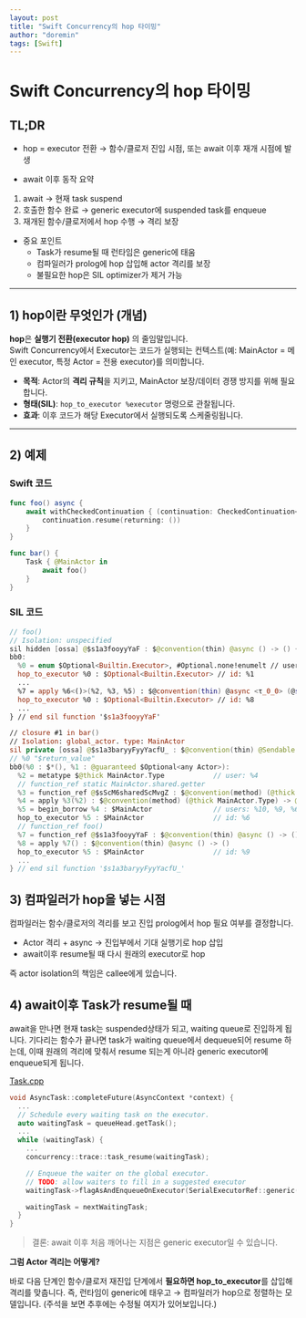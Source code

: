 ```yaml
---
layout: post
title: "Swift Concurrency의 hop 타이밍"
author: "doremin"
tags: [Swift]
---
```


# Swift Concurrency의 hop 타이밍

## TL;DR

-	hop = executor 전환
→ 함수/클로저 진입 시점, 또는 await 이후 재개 시점에 발생

-	await 이후 동작 요약
1. await → 현재 task suspend
2. 호출한 함수 완료 → generic executor에 suspended task를 enqueue
3. 재개된 함수/클로저에서 hop 수행 → 격리 보장

-	중요 포인트
	- Task가 resume될 때 런타임은 generic에 태움
	-	컴파일러가 prolog에 hop 삽입해 actor 격리를 보장
	-	불필요한 hop은 SIL optimizer가 제거 가능

---

## 1) hop이란 무엇인가 (개념)

**hop**은 **실행기 전환(executor hop)** 의 줄임말입니다.  
Swift Concurrency에서 Executor는 코드가 실행되는 컨텍스트(예: MainActor = 메인 executor, 특정 Actor = 전용 executor)를 의미합니다.

- **목적**: Actor의 **격리 규칙**을 지키고, MainActor 보장/데이터 경쟁 방지를 위해 필요합니다.
- **형태(SIL)**: `hop_to_executor %executor` 명령으로 관찰됩니다.
- **효과**: 이후 코드가 해당 Executor에서 실행되도록 스케줄링됩니다.

---

## 2) 예제

### Swift 코드

```swift
func foo() async {
    await withCheckedContinuation { (continuation: CheckedContinuation<Void, Never>) in
        continuation.resume(returning: ())
    }
}

func bar() {
    Task { @MainActor in
        await foo()
    }
}
```

### SIL 코드

```swift
// foo()
// Isolation: unspecified
sil hidden [ossa] @$s1a3fooyyYaF : $@convention(thin) @async () -> () {
bb0:
  %0 = enum $Optional<Builtin.Executor>, #Optional.none!enumelt // users: %8, %1
  hop_to_executor %0 : $Optional<Builtin.Executor> // id: %1
  ...
  %7 = apply %6<()>(%2, %3, %5) : $@convention(thin) @async <τ_0_0> (@sil_isolated @guaranteed Optional<any Actor>, @guaranteed @noescape @callee_guaranteed @substituted <τ_0_0> (UnsafeContinuation<τ_0_0, Never>) -> () for <τ_0_0>) -> @sil_sending @out τ_0_0
  hop_to_executor %0 : $Optional<Builtin.Executor> // id: %8
  ...
} // end sil function '$s1a3fooyyYaF'

// closure #1 in bar()
// Isolation: global_actor. type: MainActor
sil private [ossa] @$s1a3baryyFyyYacfU_ : $@convention(thin) @Sendable @async @substituted <τ_0_0> (@guaranteed Optional<any Actor>) -> @out τ_0_0 for <()> {
// %0 "$return_value"
bb0(%0 : $*(), %1 : @guaranteed $Optional<any Actor>):
  %2 = metatype $@thick MainActor.Type            // user: %4
  // function_ref static MainActor.shared.getter
  %3 = function_ref @$sScM6sharedScMvgZ : $@convention(method) (@thick MainActor.Type) -> @owned MainActor // user: %4
  %4 = apply %3(%2) : $@convention(method) (@thick MainActor.Type) -> @owned MainActor // users: %11, %5
  %5 = begin_borrow %4 : $MainActor               // users: %10, %9, %6
  hop_to_executor %5 : $MainActor                 // id: %6
  // function_ref foo()
  %7 = function_ref @$s1a3fooyyYaF : $@convention(thin) @async () -> () // user: %8
  %8 = apply %7() : $@convention(thin) @async () -> ()
  hop_to_executor %5 : $MainActor                 // id: %9
  ...
} // end sil function '$s1a3baryyFyyYacfU_'
```

## 3) 컴파일러가 hop을 넣는 시점

컴파일러는 함수/클로저의 격리를 보고 진입 prolog에서 hop 필요 여부를 결정합니다.
- Actor 격리 + async → 진입부에서 기대 실행기로 hop 삽입
- await이후 resume될 때 다시 원래의 executor로 hop

즉 actor isolation의 책임은 callee에게 있습니다.

## 4) await이후 Task가 resume될 때 
await을 만나면 현재 task는 suspended상태가 되고, waiting queue로 진입하게 됩니다.
기다리는 함수가 끝나면 task가 waiting queue에서 dequeue되어 resume 하는데, 이때 원래의 격리에 맞춰서 resume 되는게 아니라 generic executor에 enqueue되게 됩니다.

[Task.cpp](https://github.com/swiftlang/swift/blob/main/stdlib/public/Concurrency/Task.cpp#L235-L316)

```cpp
void AsyncTask::completeFuture(AsyncContext *context) {
  ...
  // Schedule every waiting task on the executor.
  auto waitingTask = queueHead.getTask();
  ...
  while (waitingTask) {
    ...
    concurrency::trace::task_resume(waitingTask);

    // Enqueue the waiter on the global executor.
    // TODO: allow waiters to fill in a suggested executor
    waitingTask->flagAsAndEnqueueOnExecutor(SerialExecutorRef::generic());

    waitingTask = nextWaitingTask;
  }
}
```
> 결론: await 이후 처음 깨어나는 지점은 generic executor일 수 있습니다.

**그럼 Actor 격리는 어떻게?**

바로 다음 단계인 함수/클로저 재진입 단계에서 **필요하면 hop_to_executor**를 삽입해 격리를 맞춥니다.
즉, 런타임이 generic에 태우고 → 컴파일러가 hop으로 정렬하는 모델입니다. (주석을 보면 추후에는 수정될 여지가 있어보입니다.)